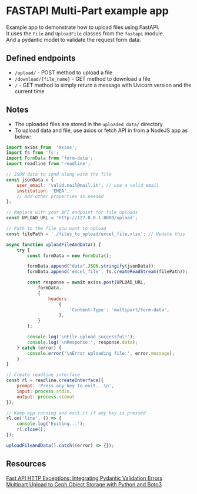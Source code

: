 # FASTAPI Multi-Part example app
Example app to demonstrate how to upload files using FastAPI.   
It uses the `File` and `UploadFile` classes from the `fastapi` module.   
And a pydantic model to validate the request form data.


## Defined endpoints
- `/upload/` - POST method to upload a file
- `/download/{file_name}` - GET method to download a file
- `/` - GET method to simply return a message with Uvicorn version and the current time

## Notes
- The uploaded files are stored in the `uploaded_data/` directory
- To upload data and file, use axios or fetch API in from a NodeJS app as below:
```javascript
import axios from  'axios';
import fs from 'fs';
import FormData from 'form-data';
import readline from 'readline';

// JSON data to send along with the file
const jsonData = {
    user_email: 'valid.mail@mail.it', // use a valid email
    institution: 'ENEA',
    // Add other properties as needed
};

// Replace with your API endpoint for file uploads
const UPLOAD_URL = 'http://127.0.0.1:8000/upload';

// Path to the file you want to upload
const filePath = './files_to_upload/excel_file.xlsx'; // Update this

async function uploadFileAndData() {
    try {
        const formData = new FormData();

        formData.append("data",JSON.stringify(jsonData));
        formData.append('excel_file', fs.createReadStream(filePath));

        const response = await axios.post(UPLOAD_URL,
            formData,
            {
                headers:
                    {
                        'Content-Type': 'multipart/form-data',
                    },
            }
        );

        console.log('\nFile upload successful!');
        console.log('\nResponse:', response.data);
    } catch (error) {
        console.error('\nError uploading file:', error.message);
    }
}

// Create readline interface
const rl = readline.createInterface({
    prompt: 'Press any key to exit...\n',
    input: process.stdin,
    output: process.stdout
});

// Keep app running and exit it if any key is pressed
rl.on('line', () => {
    console.log('Exiting...');
    rl.close();
});

uploadFileAndData().catch((error) => {});

  ```

## Resources
[Fast API HTTP Exceptions: Integrating Pydantic Validation Errors](https://www.getorchestra.io/guides/fast-api-http-exceptions-integrating-pydantic-validation-errors)   
[Multipart Upload to Ceph Object Storage with Python and Boto3](https://medium.com/@jweng1/multipart-upload-to-ceph-object-storage-with-python-and-boto3-d53270fdf79)   

